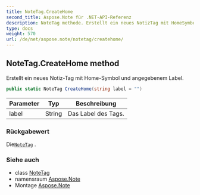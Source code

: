 ```yaml
---
title: NoteTag.CreateHome
second_title: Aspose.Note für .NET-API-Referenz
description: NoteTag methode. Erstellt ein neues NotizTag mit HomeSymbol und angegebenem Label.
type: docs
weight: 570
url: /de/net/aspose.note/notetag/createhome/
---
```

## NoteTag.CreateHome method

Erstellt ein neues Notiz-Tag mit Home-Symbol und angegebenem Label.

```csharp
public static NoteTag CreateHome(string label = "")
```

| Parameter | Typ | Beschreibung |
| --- | --- | --- |
| label | String | Das Label des Tags. |

### Rückgabewert

Die[`NoteTag`](../) .

### Siehe auch

* class [NoteTag](../)
* namensraum [Aspose.Note](../../notetag/)
* Montage [Aspose.Note](../../../)


